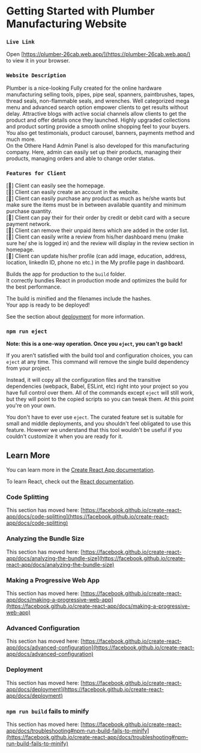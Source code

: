 # Getting Started with Plumber Manufacturing Website


### `Live Link`

Open [https://plumber-26cab.web.app/](https://plumber-26cab.web.app/) to view it in your browser.


### `Website Description`

Plumber is a nice-looking Fully  created for the online hardware manufacturing selling tools, pipes, pipe seal, spanners, paintbrushes, tapes, thread seals, non-flammable seals, and wrenches. Well categorized mega menu and advanced search option empower clients to get results without delay. Attractive blogs with active social channels allow clients to get the product and offer details once they launched. Highly upgraded collections and product sorting provide a smooth online shopping feel to your buyers. You also get testimonials, product carousel, banners, payments method and much more. \
On the Othere Hand Admin Panel is also developed for this manufacturing company. Here, admin can easily set up their products, managing their products, managing orders and able to change order status.

### `Features for Client`

[:love_you_gesture:] Client can easily see the homepage. \
 [:love_you_gesture:] Client can easily create an account in the website. \
  [:love_you_gesture:] Client can easily purchase any product as much as he/she wants but make sure the items must be in between available quantity and minimum purchase quantity. \
   [:love_you_gesture:] Client can pay their for their order by credit or debit card with a secure      payment network.\
    [:love_you_gesture:] Client can remove their unpaid items which are added in the order list. \
     [:love_you_gesture:] Client can easily write a review from his/her dashboard menu (make sure   he/ she is logged in) and the review will display in the review section in homepage. \
      [:love_you_gesture:] Client can update his/her profile (can add image, education, address,        location, linkedIn ID, phone no etc.) in the My profile page in dashboard.


Builds the app for production to the `build` folder.\
It correctly bundles React in production mode and optimizes the build for the best performance.

The build is minified and the filenames include the hashes.\
Your app is ready to be deployed!

See the section about [deployment](https://facebook.github.io/create-react-app/docs/deployment) for more information.

### `npm run eject`

**Note: this is a one-way operation. Once you `eject`, you can't go back!**

If you aren't satisfied with the build tool and configuration choices, you can `eject` at any time. This command will remove the single build dependency from your project.

Instead, it will copy all the configuration files and the transitive dependencies (webpack, Babel, ESLint, etc) right into your project so you have full control over them. All of the commands except `eject` will still work, but they will point to the copied scripts so you can tweak them. At this point you're on your own.

You don't have to ever use `eject`. The curated feature set is suitable for small and middle deployments, and you shouldn't feel obligated to use this feature. However we understand that this tool wouldn't be useful if you couldn't customize it when you are ready for it.

## Learn More

You can learn more in the [Create React App documentation](https://facebook.github.io/create-react-app/docs/getting-started).

To learn React, check out the [React documentation](https://reactjs.org/).

### Code Splitting

This section has moved here: [https://facebook.github.io/create-react-app/docs/code-splitting](https://facebook.github.io/create-react-app/docs/code-splitting)

### Analyzing the Bundle Size

This section has moved here: [https://facebook.github.io/create-react-app/docs/analyzing-the-bundle-size](https://facebook.github.io/create-react-app/docs/analyzing-the-bundle-size)

### Making a Progressive Web App

This section has moved here: [https://facebook.github.io/create-react-app/docs/making-a-progressive-web-app](https://facebook.github.io/create-react-app/docs/making-a-progressive-web-app)

### Advanced Configuration

This section has moved here: [https://facebook.github.io/create-react-app/docs/advanced-configuration](https://facebook.github.io/create-react-app/docs/advanced-configuration)

### Deployment

This section has moved here: [https://facebook.github.io/create-react-app/docs/deployment](https://facebook.github.io/create-react-app/docs/deployment)

### `npm run build` fails to minify

This section has moved here: [https://facebook.github.io/create-react-app/docs/troubleshooting#npm-run-build-fails-to-minify](https://facebook.github.io/create-react-app/docs/troubleshooting#npm-run-build-fails-to-minify)
